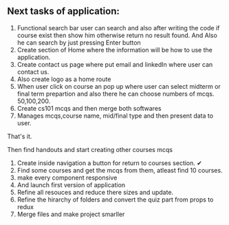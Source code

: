 ## Next tasks of application:

1. Functional search bar user can search and also after writing the code if course exist then show him otherwise return no result found. And Also he can search by just pressing Enter button
2. Create section of Home where the information will be how to use the application.
3. Create contact us page where put email and linkedIn where user can contact us.
4. Also create logo as a home route
5. When user click on course an pop up where user can select midterm or final term prepartion and also there he can choose numbers of mcqs. 50,100,200.
6. Create cs101 mcqs and then merge both softwares
7. Manages mcqs,course name, mid/final type and then present data to user.

That's it.

Then find handouts and start creating other courses mcqs

1. Create inside navigation a button for return to courses section. ✔
2. Find some courses and get the mcqs from them, atleast find 10 courses.
3. make every component responsive
4. And launch first version of application
5. Refine all resouces and reduce there sizes and update.
6. Refine the hirarchy of folders and convert the quiz part from props to redux
7. Merge files and make project smarller
